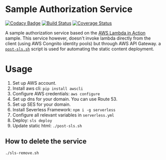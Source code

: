 # Sample Authorization Service
[![Codacy Badge](https://api.codacy.com/project/badge/Grade/f7dff34a9f5d46a2ad868456954e2d24)](https://www.codacy.com/app/bennybauer/serverless-auth-sample?utm_source=github.com&utm_medium=referral&utm_content=bennybauer/serverless-auth-sample&utm_campaign=badger)
[![Build Status](https://travis-ci.org/bennybauer/serverless-auth-sample.svg?branch=master)](https://travis-ci.org/bennybauer/serverless-auth-sample)
[![Coverage Status](https://coveralls.io/repos/github/bennybauer/serverless-auth-sample/badge.svg?branch=master)](https://coveralls.io/github/bennybauer/serverless-auth-sample?branch=master)

A sample authorization service based on the [AWS Lambda in Action](https://www.manning.com/books/aws-lambda-in-action) sample. 
This service however, doesn't invoke lambda directly from the client (using AWS Congnito identity pools) but through AWS API Gateway.
a [`post-sls.sh`](post-sls.sh) script is used for automating the static content deployment.

# Usage
1. Set up AWS account.
1. Install aws cli: `pip install awscli`
1. Configure AWS credentials: `aws configure`
1. Set up dns for your domain. You can use Route 53.
1. Set up SES for your domain.
1. Install Severless Framework: `npm i -g serverless`
1. Configure all relevant variables in `serverless.yml`
1. Deploy: `sls deploy`
1. Update static html: `./post-sls.sh`

## How to delete the service
`./sls-remove.sh`